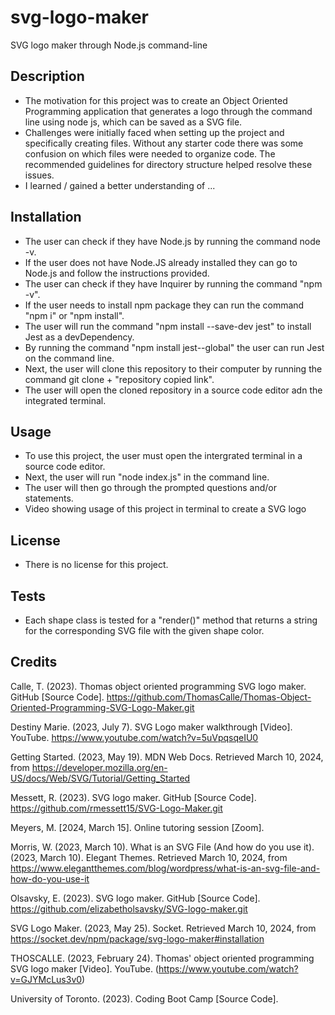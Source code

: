 # svg-logo-maker
SVG logo maker through Node.js command-line 

## Description
- The motivation for this project was to create an Object Oriented Programming application that generates a logo through the command line using node js, which can be saved as a SVG file. 
- Challenges were initially faced when setting up the project and specifically creating files. Without any starter code there was some confusion on which files were needed to organize code. The recommended guidelines for directory structure helped resolve these issues.
- I learned / gained a better understanding of ...

## Installation
- The user can check if they have Node.js by running the command node -v.
- If the user does not have Node.JS already installed they can go to Node.js and follow the instructions provided.
- The user can check if they have Inquirer by running the command "npm -v".
- If the user needs to install npm package they can run the command "npm i" or "npm install".
- The user will run the command "npm install --save-dev jest" to install Jest as a devDependency.
- By running the command "npm install jest--global" the user can run Jest on the command line. 
- Next, the user will clone this repository to their computer by running the command git clone + "repository copied link".
- The user will open the cloned repository in a source code editor adn the integrated terminal. 

## Usage
- To use this project, the user must open the intergrated terminal in a source code editor.
- Next, the user will run "node index.js" in the command line.
- The user will then go through the prompted questions and/or statements. 
- Video showing usage of this project in terminal to create a SVG logo

## License 
- There is no license for this project. 

## Tests
- Each shape class is tested for a "render()" method that returns a string for the corresponding SVG file with the given shape color. 

## Credits

Calle, T. (2023). Thomas object oriented programming SVG logo maker. GitHub [Source Code]. https://github.com/ThomasCalle/Thomas-Object-Oriented-Programming-SVG-Logo-Maker.git

Destiny Marie. (2023, July 7). SVG Logo maker walkthrough [Video]. YouTube. https://www.youtube.com/watch?v=5uVpqsqeIU0 

Getting Started. (2023, May 19). MDN Web Docs. Retrieved March 10, 2024, from https://developer.mozilla.org/en-US/docs/Web/SVG/Tutorial/Getting_Started

Messett, R. (2023). SVG logo maker. GitHub [Source Code]. https://github.com/rmessett15/SVG-Logo-Maker.git 

Meyers, M. [2024, March 15]. Online tutoring session [Zoom]. 

Morris, W. (2023, March 10). What is an SVG File (And how do you use it). (2023, March 10). Elegant Themes. Retrieved March 10, 2024, from https://www.elegantthemes.com/blog/wordpress/what-is-an-svg-file-and-how-do-you-use-it

Olsavsky, E. (2023). SVG logo maker. GitHub [Source Code]. https://github.com/elizabetholsavsky/SVG-logo-maker.git

SVG Logo Maker. (2023, May 25). Socket. Retrieved March 10, 2024, from https://socket.dev/npm/package/svg-logo-maker#installation

THOSCALLE. (2023, February 24). Thomas' object oriented programming SVG logo maker [Video]. YouTube. (https://www.youtube.com/watch?v=GJYMcLus3v0)

University of Toronto. (2023). Coding Boot Camp [Source Code]. 




